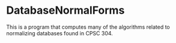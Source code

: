 # DatabaseNormalForms

This is a program that computes many of the algorithms related to normalizing databases found in CPSC 304.
